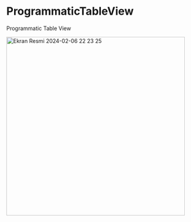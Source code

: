 # ProgrammaticTableView
 Programmatic Table View

 
<img width="466" alt="Ekran Resmi 2024-02-06 22 23 25" src="https://github.com/sedatbarlin/ProgrammaticTableView/assets/71966913/39adfd6b-171a-41ad-b3c2-3770c9431d6c">
 
 
 
  
  
  
 
 
